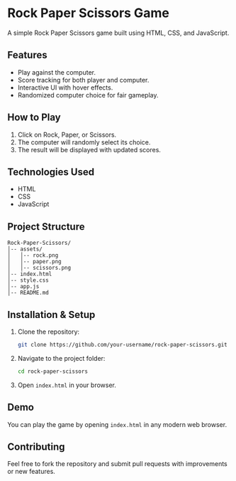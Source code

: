 # Rock Paper Scissors Game

A simple Rock Paper Scissors game built using HTML, CSS, and JavaScript.

## Features
- Play against the computer.
- Score tracking for both player and computer.
- Interactive UI with hover effects.
- Randomized computer choice for fair gameplay.

## How to Play
1. Click on Rock, Paper, or Scissors.
2. The computer will randomly select its choice.
3. The result will be displayed with updated scores.

## Technologies Used
- HTML
- CSS
- JavaScript

## Project Structure
```
Rock-Paper-Scissors/
│-- assets/
│   │-- rock.png
│   │-- paper.png
│   │-- scissors.png
│-- index.html
│-- style.css
│-- app.js
│-- README.md
```

## Installation & Setup
1. Clone the repository:
   ```bash
   git clone https://github.com/your-username/rock-paper-scissors.git
   ```
2. Navigate to the project folder:
   ```bash
   cd rock-paper-scissors
   ```
3. Open `index.html` in your browser.

## Demo
You can play the game by opening `index.html` in any modern web browser.

## Contributing
Feel free to fork the repository and submit pull requests with improvements or new features.



